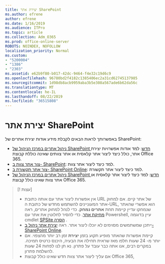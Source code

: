 ```yaml
---
title: יצירת אתר SharePoint
ms.author: efrene
author: efrene
ms.date: 1/16/2019
ms.audience: ITPro
ms.topic: article
ms.collection: Adm_O365
ms.prod: office-online-server
ROBOTS: NOINDEX, NOFOLLOW
localization_priority: Normal
ms.custom:
- "5200004"
- "1386"
- "2303"
ms.assetid: e62b9f80-b017-42dc-9464-f4e32c19d6c9
ms.openlocfilehash: 96780bd2f4182c1385406ec2a31cd62745137985
ms.sourcegitcommit: 1d98db8acb9959aba3b5e308a567ade6b62da56c
ms.translationtype: MT
ms.contentlocale: he-IL
ms.lasthandoff: 08/22/2019
ms.locfileid: "36515808"
---
```

# <a name="create-a-sharepoint-site"></a>יצירת אתר SharePoint

באפשרותך לראות הבאים לקבלת מידע אודות יצירת אתרים של SharePoint:
- [ניהול אתרים במרכז הניהול של SharePoint חדש](https://docs.microsoft.com/sharepoint/manage-site-creation): למד אודות אפשרויות יצירת אתר, כולל כיצד ליצור אתר קלאסית או אתר צוותים שאינה כוללת קבוצת Office 365.
- [צור אתר צוות ב- SharePoint](https://support.office.com/article/create-a-team-site-in-sharepoint-ef10c1e7-15f3-42a3-98aa-b5972711777d?ui=en-US&amp;rs=en-US&amp;ad=US): למד כיצד ליצור אתר צוות.
- [צור אתר תקשורת ב- SharePoint Online](https://support.office.com/article/7fb44b20-a72f-4d2c-9173-fc8f59ba50eb): למד כיצד ליצור אתר תקשורת.
- [ניהול אתרים במרכז הניהול של SharePoint חדש](https://docs.microsoft.com/sharepoint/manage-sites-in-new-admin-center#create-a-site): למד כיצד ליצור אתר קלאסית או אתר צוות שאינו כולל קבוצת Office 365.


  
> [! עצות]
> - אין אפשרות ליצור אתר עם אותה כתובת URL של אתר קיים. אם למחוק אתר המעוניינים להשתמש מחדש של כתובת ה-URL, הוא אפשרי שהאתר שנמחקו עדיין קיימת תחת **אתרים נמחק**. כדי לנהל למחוק אתרים, ראה [מחיקת אתר](https://docs.microsoft.com/sharepoint/manage-sites-in-new-admin-center#delete-a-site). כדי להסיר לחלוטין את אתר עם Powershell, עיין בדוגמה cmdlet [SPSite הסרה](https://docs.microsoft.com/sharepoint/manage-sites-in-new-admin-center#delete-a-site) .
> - ייתכן שמשתמשים מסוימים לא יוכלו ליצור אתר. ראה [יצירת אתר ניהול ב- SharePoint Online](https://docs.microsoft.com/sharepoint/manage-site-creation).
> - קיימת אפשרות שהאתר מופיע תקוע בזמן **יצירת** זמן רב יותר מהצפוי. אם יותר מ- 24 שעות חלפו מאז שראית תחילה את הבעיה, היכנס כרטיס תמיכה. במקרים רבים, אנו אתה כבר עובד על פתרון. נא תן לנו לפחות 24 שעות להשלמת פתרון.
> - אם עליך ליצור אתר צוות חדש שאינו כולל קבוצת Office 365, 


